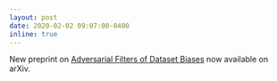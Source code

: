 ```yaml
---
layout: post
date: 2020-02-02 09:07:00-0400
inline: true
---
```


New preprint on [Adversarial Filters of Dataset Biases](https://arxiv.org/abs/2002.04108) now available on arXiv.
